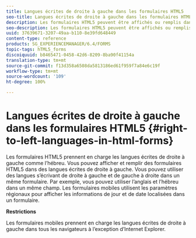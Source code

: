 ```yaml
---
title: Langues écrites de droite à gauche dans les formulaires HTML5
seo-title: Langues écrites de droite à gauche dans les formulaires HTML5
description: Les formulaires HTML5 peuvent être affichés ou remplis dans les langues s’écrivant de droite à gauche, comme l’hébreu.
seo-description: Les formulaires HTML5 peuvent être affichés ou remplis dans les langues s’écrivant de droite à gauche, comme l’hébreu.
uuid: 37639671-3207-49aa-b110-8e39fd648449
content-type: reference
products: SG_EXPERIENCEMANAGER/6.4/FORMS
topic-tags: hTML5_forms
discoiquuid: b8465471-0458-42d6-8209-8ba90f41154a
translation-type: tm+mt
source-git-commit: f13d358a6508da5813186ed61f959f7a84e6c19f
workflow-type: tm+mt
source-wordcount: '109'
ht-degree: 100%

---
```



# Langues écrites de droite à gauche dans les formulaires HTML5  {#right-to-left-languages-in-html-forms}

Les formulaires HTML5 prennent en charge les langues écrites de droite à gauche comme l’hébreu. Vous pouvez afficher et remplir des formulaires HTML5 dans des langues écrites de droite à gauche. Vous pouvez utiliser des langues s’écrivant de droite à gauche et de gauche à droite dans un même formulaire. Par exemple, vous pouvez utiliser l’anglais et l’hébreu dans un même champ. Les formulaires mobiles utilisent les paramètres régionaux pour afficher les informations de jour et de date localisées dans un formulaire.

**Restrictions**

Les formulaires mobiles prennent en charge les langues écrites de droite à gauche dans tous les navigateurs à l’exception d’Internet Explorer.

